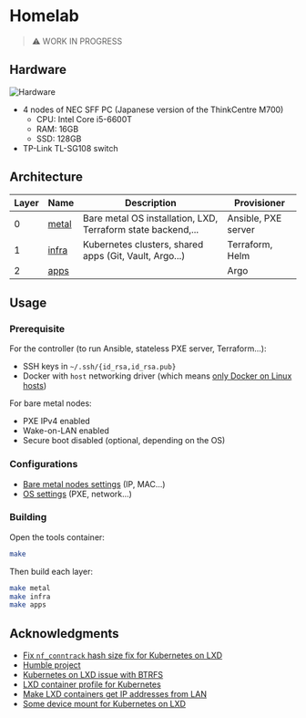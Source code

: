 # Homelab

> ⚠️ WORK IN PROGRESS

## Hardware

![Hardware](https://user-images.githubusercontent.com/27996771/98970963-25137200-2543-11eb-8f2d-f9a2d45756ef.JPG)

- 4 nodes of NEC SFF PC (Japanese version of the ThinkCentre M700)
  - CPU: Intel Core i5-6600T
  - RAM: 16GB
  - SSD: 128GB
- TP-Link TL-SG108 switch

## Architecture

| Layer | Name                   | Description                                                  | Provisioner         |
|-------|------------------------|--------------------------------------------------------------|---------------------|
| 0     | [metal](./metal)       | Bare metal OS installation, LXD, Terraform state backend,... | Ansible, PXE server |
| 1     | [infra](./infra)       | Kubernetes clusters, shared apps (Git, Vault, Argo...)       | Terraform, Helm     |
| 2     | [apps](./apps)         |                                                              | Argo                |

## Usage

### Prerequisite

For the controller (to run Ansible, stateless PXE server, Terraform...):

- SSH keys in `~/.ssh/{id_rsa,id_rsa.pub}`
- Docker with `host` networking driver (which means [only Docker on Linux hosts](https://docs.docker.com/network/host/))

For bare metal nodes:

- PXE IPv4 enabled
- Wake-on-LAN enabled
- Secure boot disabled (optional, depending on the OS)

### Configurations

- [Bare metal nodes settings](./metal/hosts.ini) (IP, MAC...)
- [OS settings](./metal/group_vars/all.yml) (PXE, network...)

### Building

Open the tools container:

```sh
make
```

Then build each layer:

```sh
make metal
make infra
make apps
```

## Acknowledgments

- [Fix `nf_conntrack` hash size fix for Kubernetes on LXD](https://github.com/corneliusweig/kubernetes-lxd/issues/10#issuecomment-615950053)
- [Humble project](https://github.com/locmai/humble)
- [Kubernetes on LXD issue with BTRFS](https://medium.com/@ernstae/kubenetes-on-lxd-with-rancher-2-0-part-one-and-a-half-94e6e03f4f2e)
- [LXD container profile for Kubernetes](https://github.com/justmeandopensource/kubernetes/blob/master/lxd-provisioning/k8s-profile-config)
- [Make LXD containers get IP addresses from LAN](https://blog.simos.info/how-to-make-your-lxd-container-get-ip-addresses-from-your-lan/)
- [Some device mount for Kubernetes on LXD](https://sleeplessbeastie.eu/2020/10/07/how-to-install-kubernetes-on-lxd/)

